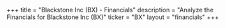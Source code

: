 +++
title = "Blackstone Inc (BX) - Financials"
description = "Analyze the Financials for Blackstone Inc (BX)"
ticker = "BX"
layout = "financials"
+++

